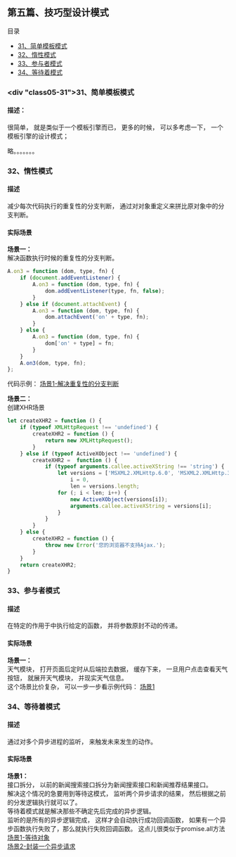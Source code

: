 ## <div id="class05">第五篇、技巧型设计模式</div>

目录
- [31、简单模板模式](#class05-31)
- [32、惰性模式](#class05-32)
- [33、参与者模式](#class05-33)
- [34、等待着模式](#class05-34)

### <div "class05-31">31、简单模板模式</div>
#### 描述：
很简单， 就是类似于一个模板引擎而已， 更多的时候， 可以多考虑一下， 一个模板引擎的设计模式；

略。。。。。。。


### <div id="class05-32">32、惰性模式</div>
#### 描述
减少每次代码执行的重复性的分支判断， 通过对对象重定义来拼比原对象中的分支判断。                        

#### 实际场景
**场景一：**                            
解决函数执行时候的重复性的分支判断。                  
```js
A.on3 = function (dom, type, fn) {
    if (document.addEventListener) {
        A.on3 = function (dom, type, fn) {
            dom.addEventListener(type, fn, false);
        }
    } else if (document.attachEvent) {
        A.on3 = function (dom, type, fn) {
            dom.attachEvent('on' + type, fn);
        }
    } else {
        A.on3 = function (dom, type, fn) {
            dom['on' + type] = fn;
        }
    }
    A.on3(dom, type, fn);
};
```
代码示例： [场景1-解决重复性的分支判断](32章、惰性模式/01、场景1-解决重复性的分支判断.html)

**场景二：**                        
创建XHR场景
```js
let createXHR2 = function () {
    if (typeof XMLHttpRequest !== 'undefined') {
        createXHR2 = function () {
            return new XMLHttpRequest();
        }
    } else if (typeof ActiveXObject !== 'undefined') {
        createXHR2 =  function () {
            if (typeof arguments.callee.activeXString !== 'string') {
                let versions = ['MSXML2.XMLHttp.6.0', 'MSXML2.XMLHttp.3.0', 'MSXML2.XMLHttp'],
                    i = 0,
                    len = versions.length;
                for (; i < len; i++) {
                    new ActiveXObject(versions[i]);
                    arguments.callee.activeXString = versions[i];
                }
            }
        }
    } else {
        createXHR2 = function () {
            throw new Error('您的浏览器不支持Ajax.');
        }
    }
    return createXHR2;
}
```

### <div id="class05-33">33、参与者模式</div>
#### 描述 
在特定的作用于中执行给定的函数， 并将参数原封不动的传递。

#### 实际场景
**场景一：**                            
天气模块， 打开页面后定时从后端拉去数据， 缓存下来， 一旦用户点击查看天气按钮， 就展开天气模块， 并现实天气信息。                     
这个场景比价复杂， 可以一步一步看示例代码： [场景1](33章、参与者模式/01、场景1.html)


### <div id="class05-34">34、等待着模式</div>
#### 描述
通过对多个异步进程的监听， 来触发未来发生的动作。                           

#### 实际场景
**场景1：**                                                
接口拆分， 以前的新闻搜索接口拆分为新闻搜索接口和新闻推荐结果接口。                              
解决这个情况的急要用到等待这模式， 监听两个异步请求的结果， 然后根据之前的分发逻辑执行就可以了。                   
等待着模式就是解决那些不确定先后完成的异步逻辑。                        
监听的是所有的异步逻辑完成， 这样才会自动执行成功回调函数， 如果有一个异步函数执行失败了，那么就执行失败回调函数。
这点儿很类似于promise.all方法                                
[场景1-等待对象](34章、等待着模式/01、场景1-等待对象.html)                                                
[场景2-封装一个异步请求](34章、等待着模式/02、封装异步请求.html)                          

 
